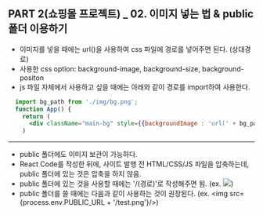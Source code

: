## PART 2(쇼핑몰 프로젝트) _ 02. 이미지 넣는 법 & public 폴더 이용하기

- 이미지를 넣을 때에는 url()을 사용하여 css 파일에 경로를 넣어주면 된다. (상대경로)
- 사용한 css option: background-image, background-size, background-positon
- js 파일 자체에서 사용하고 싶을 때에는 아래와 같이 경로를 import하여 사용한다.
```jsx
  import bg_path from './img/bg.png';
  function App() {
    return (
      <div className="main-bg" style={{backgroundImage : 'url(' + bg_path + ')'}}></div>
    )
```
----------
- public 폴더에도 이미지 보관이 가능하다.
- React Code를 작성한 뒤에, 사이트 발행 전 HTML/CSS/JS 파일을 압축하는데, public 폴더에 있는 것은 압축을 하지 않음.
- public 폴더에 있는 것을 사용할 때에는 '/(경로)'로 작성해주면 됨. (ex. <img src="/test.png"/>)
- public 폴더를 쓸 때에는 다음과 같이 사용하는 것이 권장된다. (ex. <img src={process.env.PUBLIC_URL + '/test.png'}/>)
